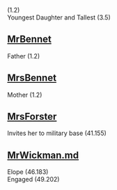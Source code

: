 (1.2)  
Youngest Daughter and Tallest (3.5)

[MrBennet](MrBennet.md)
-----------------------

Father (1.2)

[MrsBennet](MrsBennet.md)
-------------------------

Mother (1.2)

[MrsForster](MrsForster.md)
---------------------------

Invites her to military base (41.155)

[MrWickman.md](MrWickmand.md)
-----------------------------

Elope (46.183)  
Engaged (49.202)
